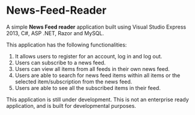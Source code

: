 <b>News-Feed-Reader</b>
================
A simple <b>News Feed reader</b> application built using Visual Studio Express 2013, C#, ASP .NET, Razor and MySQL.


This application has the following functionalities: <br>
1. It allows users to register for an account, log in and log out. <br>
2. Users can subscribe to a news feed. <br>
3. Users can view all items from all feeds in their own news feed. <br>
4. Users are able to search for news feed items within all items or the selected item/subscription from the news feed. <br>
5. Users are able to see all the subscribed items in their feed. <br>

This application is still under development. This is not an enterprise ready application, and is built for developmental purposes. 


